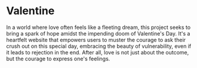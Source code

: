 # Valentine

In a world where love often feels like a fleeting dream, this project seeks to bring a spark of hope amidst the impending doom of Valentine's Day. It's a heartfelt website that empowers users to muster the courage to ask their crush out on this special day, embracing the beauty of vulnerability, even if it leads to rejection in the end. After all, love is not just about the outcome, but the courage to express one's feelings.
